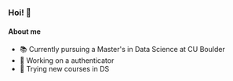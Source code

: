 ### Hoi! 👻

#### About me

- 📚 Currently pursuing a Master's in Data Science at CU Boulder
- 🎃 Working on a authenticator
- 🗿 Trying new courses in DS
